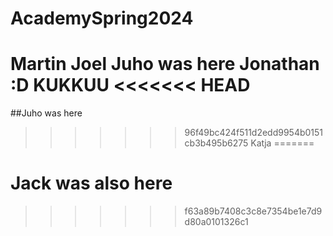 # AcademySpring2024
Martin
Joel
Juho was here
Jonathan :D
KUKKUU
<<<<<<< HEAD
=======
##Juho was here
>>>>>>> 96f49bc424f511d2edd9954b0151cb3b495b6275
Katja
=======
# Jack was also here
>>>>>>> f63a89b7408c3c8e7354be1e7d9d80a0101326c1
